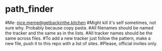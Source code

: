 # path_finder
#Me: nice.meme@getbackinthe.kitchen
#Might kill it's self sometimes, not sure why. Probably because copy pasta.
#All filenames should be named the tracker and the same as in the lists.
#All tracker names should be the same across files.
#To add a new tracker just follow the pattern, make a new file, push it to this repo with a list of sites.
#Please, official invites only.
